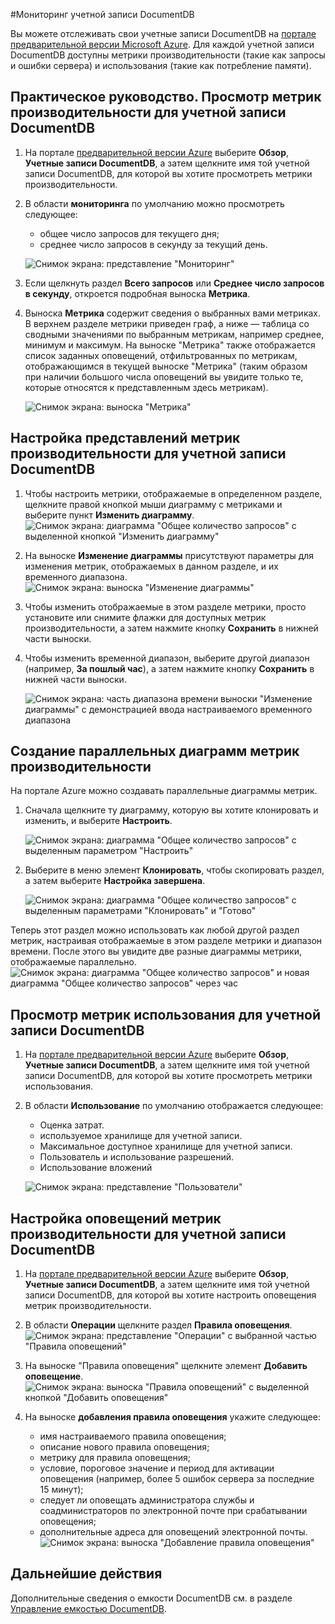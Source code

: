 <properties 
	pageTitle="Мониторинг учетной записи DocumentDB | Azure" 
	description="Сведения о мониторинге учетной записи DocumentDB для получения метрик производительности (например, запросов и ошибок сервера) и метрик использования (например, использования хранилища)." 
	services="documentdb" 
	documentationCenter="" 
	authors="mimig1" 
	manager="jhubbard" 
	editor="cgronlun"/>

<tags 
	ms.service="documentdb" 
	ms.workload="data-services" 
	ms.tgt_pltfrm="na" 
	ms.devlang="na" 
	ms.topic="article" 
	ms.date="04/29/2015" 
	ms.author="mimig"/>

#Мониторинг учетной записи DocumentDB  

Вы можете отслеживать свои учетные записи DocumentDB на [портале предварительной версии Microsoft Azure](https://portal.azure.com/). Для каждой учетной записи DocumentDB доступны метрики производительности (такие как запросы и ошибки сервера) и использования (такие как потребление памяти).

## <a id="metrics"></a> Практическое руководство. Просмотр метрик производительности для учетной записи DocumentDB
1.	На портале [предварительной версии Azure](https://portal.azure.com/) выберите **Обзор**, **Учетные записи DocumentDB**, а затем щелкните имя той учетной записи DocumentDB, для которой вы хотите просмотреть метрики производительности.
2.	В области **мониторинга** по умолчанию можно просмотреть следующее:
	*	общее число запросов для текущего дня;
	*	среднее число запросов в секунду за текущий день. 
	
	![Снимок экрана: представление "Мониторинг"](./media/documentdb-monitor-accounts/madocdb1.png)


3.	Если щелкнуть раздел **Всего запросов** или **Среднее число запросов в секунду**, откроется подробная выноска **Метрика**.
4.	Выноска **Метрика** содержит сведения о выбранных вами метриках. В верхнем разделе метрики приведен граф, а ниже — таблица со сводными значениями по выбранным метрикам, например среднее, минимум и максимум. На выноске "Метрика" также отображается список заданных оповещений, отфильтрованных по метрикам, отображающимся в текущей выноске "Метрика" (таким образом при наличии большого числа оповещений вы увидите только те, которые относятся к представленным здесь метрикам).   

	![Снимок экрана: выноска "Метрика"](./media/documentdb-monitor-accounts/madocdb2.png)


## <a id="custom"></a>Настройка представлений метрик производительности для учетной записи DocumentDB

1.	Чтобы настроить метрики, отображаемые в определенном разделе, щелкните правой кнопкой мыши диаграмму с метриками и выберите пункт **Изменить диаграмму**. ![Снимок экрана: диаграмма "Общее количество запросов" с выделенной кнопкой "Изменить диаграмму"](./media/documentdb-monitor-accounts/madocdb3.png)

2.	На выноске **Изменение диаграммы** присутствуют параметры для изменения метрик, отображаемых в данном разделе, и их временного диапазона. ![Снимок экрана: выноска "Изменение диаграммы"](./media/documentdb-monitor-accounts/madocdb4.png)

3.	Чтобы изменить отображаемые в этом разделе метрики, просто установите или снимите флажки для доступных метрик производительности, а затем нажмите кнопку **Сохранить** в нижней части выноски.
4.	Чтобы изменить временной диапазон, выберите другой диапазон (например, **За пошлый час**), а затем нажмите кнопку **Сохранить** в нижней части выноски.  

	![Снимок экрана: часть диапазона времени выноски "Изменение диаграммы" с демонстрацией ввода настраиваемого временного диапазона](./media/documentdb-monitor-accounts/madocdb5.png)


## <a id="create"></a>Создание параллельных диаграмм метрик производительности
На портале Azure можно создавать параллельные диаграммы метрик.

1.	Сначала щелкните ту диаграмму, которую вы хотите клонировать и изменить, и выберите **Настроить**. 

	![Снимок экрана: диаграмма "Общее количество запросов" с выделенным параметром "Настроить"](./media/documentdb-monitor-accounts/madocdb6.png)

2.	Выберите в меню элемент **Клонировать**, чтобы скопировать раздел, а затем выберите **Настройка завершена**.

	![Снимок экрана: диаграмма "Общее количество запросов" с выделенным параметрами "Клонировать" и "Готово"](./media/documentdb-monitor-accounts/madocdb7.png)


Теперь этот раздел можно использовать как любой другой раздел метрик, настраивая отображаемые в этом разделе метрики и диапазон времени. После этого вы увидите две разные диаграммы метрики, отображаемые параллельно. ![Снимок экрана: диаграмма "Общее количество запросов" и новая диаграмма "Общее количество запросов" через час](./media/documentdb-monitor-accounts/madocdb8.png)

## <a id="view"></a>Просмотр метрик использования для учетной записи DocumentDB
1.	На [портале предварительной версии Azure](https://portal.azure.com/) выберите **Обзор**, **Учетные записи DocumentDB**, а затем щелкните имя той учетной записи DocumentDB, для которой вы хотите просмотреть метрики использования.
2.	В области **Использование** по умолчанию отображается следующее:
	*	Оценка затрат.
	*	используемое хранилище для учетной записи.
	*	Максимальное доступное хранилище для учетной записи.
	*	Пользователь и использование разрешений.
	*	Использование вложений

	![Снимок экрана: представление "Пользователи"](./media/documentdb-monitor-accounts/madocdb9.png)
 
## <a id="setup"></a>Настройка оповещений метрик производительности для учетной записи DocumentDB
1.	На [портале предварительной версии Azure](https://portal.azure.com/) выберите **Обзор**, **Учетные записи DocumentDB**, а затем щелкните имя той учетной записи DocumentDB, для которой вы хотите настроить оповещения метрик производительности.
2.	В области **Операции** щелкните раздел **Правила оповещения**. ![Снимок экрана: представление "Операции" с выбранной частью "Правила оповещений"](./media/documentdb-monitor-accounts/madocdb10.png)

3.	На выноске "Правила оповещения" щелкните элемент **Добавить оповещение**. ![Снимок экрана: выноска "Правила оповещений" с выделенной кнопкой "Добавить оповещения"](./media/documentdb-monitor-accounts/madocdb11.png)

4.	На выноске **добавления правила оповещения** укажите следующее:
	*	имя настраиваемого правила оповещения;
	*	описание нового правила оповещения;
	*	метрику для правила оповещения;
	*	условие, пороговое значение и период для активации оповещения (например, более 5 ошибок сервера за последние 15 минут);
	*	следует ли оповещать администратора службы и соадминистраторов по электронной почте при срабатывании оповещения;
	*	дополнительные адреса для оповещений электронной почты. ![Снимок экрана: выноска "Добавление правила оповещения"](./media/documentdb-monitor-accounts/madocdb12.png)

 
## <a id="next"></a>Дальнейшие действия
Дополнительные сведения о емкости DocumentDB см. в разделе [Управление емкостью DocumentDB](documentdb-manage.md).

<!--Anchors-->
[How to view performance metrics for a DocumentDB account]: #How-to-view-performance-metrics-for-a-DocumentDB-account
[Customize performance metric views for a DocumentDB account]: #Customize-performance-metric-views-for-a-DocumentDB-account
[How to create side-by-side performance metric charts]: #How-to-create-side-by-side-performance-metric-charts
[How to view usage metrics for a DocumentDB account]: #How-to-view-usage-metrics-for-a-DocumentDB-account
[How to setup performance metric alerts for a DocumentDB account]: #How-to-setup-performance-metric-alerts-for-a-DocumentDB-account
[Next steps]: #Next-steps
 

<!---HONumber=July15_HO4-->
